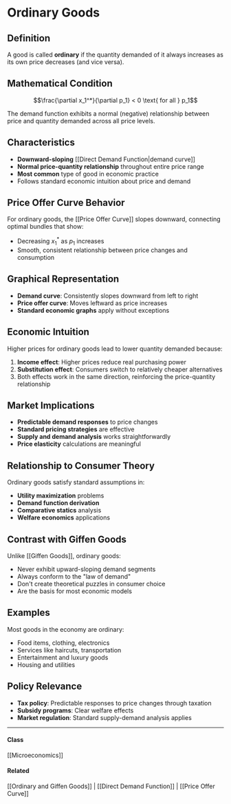 # Ordinary Goods

## Definition
A good is called **ordinary** if the quantity demanded of it always increases as its own price decreases (and vice versa).

## Mathematical Condition
$$\frac{\partial x_1^*}{\partial p_1} < 0 \text{ for all } p_1$$

The demand function exhibits a normal (negative) relationship between price and quantity demanded across all price levels.

## Characteristics
- **Downward-sloping** [[Direct Demand Function|demand curve]]
- **Normal price-quantity relationship** throughout entire price range
- **Most common** type of good in economic practice
- Follows standard economic intuition about price and demand

## Price Offer Curve Behavior
For ordinary goods, the [[Price Offer Curve]] slopes downward, connecting optimal bundles that show:
- Decreasing $x_1^*$ as $p_1$ increases
- Smooth, consistent relationship between price changes and consumption

## Graphical Representation
- **Demand curve**: Consistently slopes downward from left to right
- **Price offer curve**: Moves leftward as price increases
- **Standard economic graphs** apply without exceptions

## Economic Intuition
Higher prices for ordinary goods lead to lower quantity demanded because:
1. **Income effect**: Higher prices reduce real purchasing power
2. **Substitution effect**: Consumers switch to relatively cheaper alternatives
3. Both effects work in the same direction, reinforcing the price-quantity relationship

## Market Implications
- **Predictable demand responses** to price changes
- **Standard pricing strategies** are effective
- **Supply and demand analysis** works straightforwardly
- **Price elasticity** calculations are meaningful

## Relationship to Consumer Theory
Ordinary goods satisfy standard assumptions in:
- **Utility maximization** problems
- **Demand function derivation**
- **Comparative statics** analysis
- **Welfare economics** applications

## Contrast with Giffen Goods
Unlike [[Giffen Goods]], ordinary goods:
- Never exhibit upward-sloping demand segments
- Always conform to the "law of demand"
- Don't create theoretical puzzles in consumer choice
- Are the basis for most economic models

## Examples
Most goods in the economy are ordinary:
- Food items, clothing, electronics
- Services like haircuts, transportation
- Entertainment and luxury goods
- Housing and utilities

## Policy Relevance
- **Tax policy**: Predictable responses to price changes through taxation
- **Subsidy programs**: Clear welfare effects
- **Market regulation**: Standard supply-demand analysis applies

---
#### Class
[[Microeconomics]]
#### Related
[[Ordinary and Giffen Goods]] | [[Direct Demand Function]] | [[Price Offer Curve]]